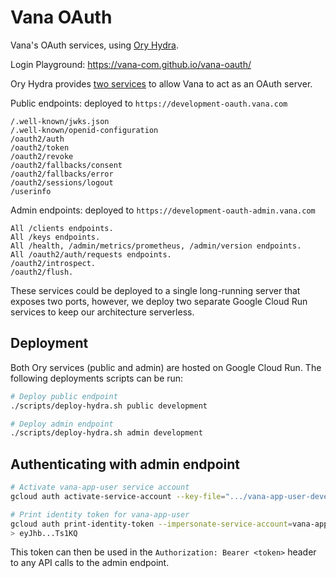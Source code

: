 # Vana OAuth
Vana's OAuth services, using [Ory Hydra](https://github.com/ory/hydra).

Login Playground: https://vana-com.github.io/vana-oauth/

Ory Hydra provides [two services](https://www.ory.sh/docs/hydra/self-hosted/production#exposing-administrative-and-public-api-endpoints) to allow Vana to act as an OAuth server.

Public endpoints: deployed to `https://development-oauth.vana.com`
```
/.well-known/jwks.json
/.well-known/openid-configuration
/oauth2/auth
/oauth2/token
/oauth2/revoke
/oauth2/fallbacks/consent
/oauth2/fallbacks/error
/oauth2/sessions/logout
/userinfo
```

Admin endpoints: deployed to `https://development-oauth-admin.vana.com`
```
All /clients endpoints.
All /keys endpoints.
All /health, /admin/metrics/prometheus, /admin/version endpoints.
All /oauth2/auth/requests endpoints.
/oauth2/introspect.
/oauth2/flush.
```

These services could be deployed to a single long-running server that exposes two ports, however, we deploy two separate Google Cloud Run services to keep our architecture serverless.

## Deployment
Both Ory services (public and admin) are hosted on Google Cloud Run. The following deployments scripts can be run:
```sh
# Deploy public endpoint
./scripts/deploy-hydra.sh public development

# Deploy admin endpoint
./scripts/deploy-hydra.sh admin development
```

## Authenticating with admin endpoint
```sh
# Activate vana-app-user service account
gcloud auth activate-service-account --key-file=".../vana-app-user-development.json"

# Print identity token for vana-app-user
gcloud auth print-identity-token --impersonate-service-account=vana-app-user@corsali-development.iam.gserviceaccount.com --audiences="https://ory-hydra-admin-development-khacypbkia-uc.a.run.app"
> eyJhb...Ts1KQ
```
This token can then be used in the `Authorization: Bearer <token>` header to any API calls to the admin endpoint.
